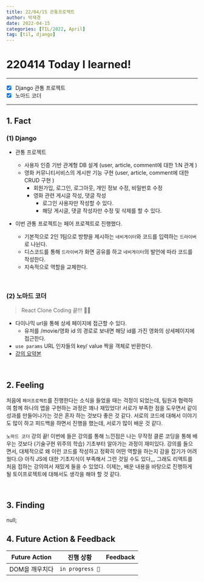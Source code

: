 ```yaml
---
title: 22/04/15 관통프로젝트
author: 박재경
date: 2022-04-15
categories: [TIL/2022, April]
tag: [til, django]
---
```


# 220414 Today I learned!

---

- [x] Django 관통 프로젝트 
- [x] 노마드 코더 

---

## 1. Fact 

### (1) Django

- 관통 프로젝트 
  - 사용자 인증 기반 관계형 DB 설계 (user, article, comment에 대한 1:N 관계 )
  - 영화 커뮤니티서비스의 게시판 기능 구현 (user, article, comment에 대한 CRUD 구현 )
    - 회원가입, 로그인, 로그아웃, 개인 정보 수정, 비밀번호 수정 
    - 영화 관련 게시글 작성, 댓글 작성 
      - 로그인 사용자만 작성할 수 있다. 
      - 해당 게시글, 댓글 작성자만 수정 및 삭제를 할 수 있다. 

- 이번 관통 프로젝트는 페어 프로젝트로 진행했다.
  - 기본적으로 2인 1팀으로 방향을 제시하는 `네비게이터`와 코드를 입력하는 `드라이버`로 나뉜다.
  - 디스코드를 통해 `드라이버`가 화면 공유를 하고 `네비게이터`의 발언에 따라 코드를 작성한다.
  - 지속적으로 역할을 교체한다.


<br>

### (2) 노마드 코더

> React Clone Coding 끝!!! 🎉🎉

- 다이나믹 url을 통해 상세 페이지에 접근할 수 있다.
  - 유저를 /movie/영화 id 의 경로로 보내면 해당 id를 가진 영화의 상세페이지에 접근한다.
- `use params`
  URL 인자들의 key/ value 짝을 객체로 반환한다. 
- [강의 요약본](https://github.com/JaeKP/Study/blob/master/web/JS/nomade_coder/%5BReactJS%5Dclone_coding/03_PRACTICE.md)

<br>

## 2. Feeling

처음에 `페어프로젝트`를 진행한다는 소식을 들었을 때는 걱정이 되었는데, 팀원과 협력하여 함께 하나의 앱을 구현하는 과정은 꽤나 재밌었다! 
서로가 부족한 점을 도우면서 같이 성과를 만들어나가는 것은 혼자 하는 것보다 좋은 것 같다. 서로의 코드에 대해서 이야기도 많이 하고 피드백을 하면서 진행을 했는데, 서로가 많이 배운 것 같다. 

`노마드 코더` 강의 끝! 이번에 들은 강의를 통해 느낀점은 나는 무작정 클론 코딩을 통해 배우는 것보다 (기술구현 위주의 학습) 기초부터 알아가는 과정이 재미있다. 강의를 들으면서, 대체적으로 왜 이런 코드를 작성하고 정확히 어떤 역할을 하는지 감을 잡기가 어려웠다.😥 
아직 JS에 대한 기초지식이 부족해서 그런 것일 수도 있다,,, 그래도 리액트를 처음 접하는 강의여서 재밌게 들을 수 있었다. 
이제는, 배운 내용을 바탕으로 진행하게 될 토이프로젝트에 대해서도 생각을 해야 할 것 같다. 

<br>

## 3. Finding 

null;



## 4. Future Action & Feedback

| Future Action  | 진행 상황       | Feedback |
| -------------- | --------------- | -------- |
| DOM을 깨우치다 | `in progress 🚀` |          |

<br>

